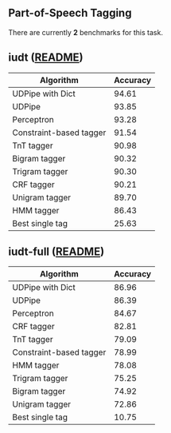 ## Part-of-Speech Tagging

There are currently **2** benchmarks for this task.

## iudt ([README](../../datasets/iudt/README.md))
|Algorithm|Accuracy|
|---|---|
|UDPipe with Dict|94.61|
|UDPipe|93.85|
|Perceptron|93.28|
|Constraint-based tagger|91.54|
|TnT tagger|90.98|
|Bigram tagger|90.32|
|Trigram tagger|90.30|
|CRF tagger|90.21|
|Unigram tagger|89.70|
|HMM tagger|86.43|
|Best single tag|25.63|

## iudt-full ([README](../../datasets/iudt/README.md))
|Algorithm|Accuracy|
|---|---|
|UDPipe with Dict|86.96|
|UDPipe|86.39|
|Perceptron|84.67|
|CRF tagger|82.81|
|TnT tagger|79.09|
|Constraint-based tagger|78.99|
|HMM tagger|78.08|
|Trigram tagger|75.25|
|Bigram tagger|74.92|
|Unigram tagger|72.86|
|Best single tag|10.75|
